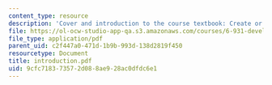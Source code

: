 ```yaml
---
content_type: resource
description: 'Cover and introduction to the course textbook: Create or Perish.'
file: https://ol-ocw-studio-app-qa.s3.amazonaws.com/courses/6-931-development-of-inventions-and-creative-ideas-spring-2008/9cfc718373572d088ae928ac0dfdc6e1_introduction.pdf
file_type: application/pdf
parent_uid: c2f447a0-471d-1b9b-993d-138d2819f450
resourcetype: Document
title: introduction.pdf
uid: 9cfc7183-7357-2d08-8ae9-28ac0dfdc6e1
---
```

